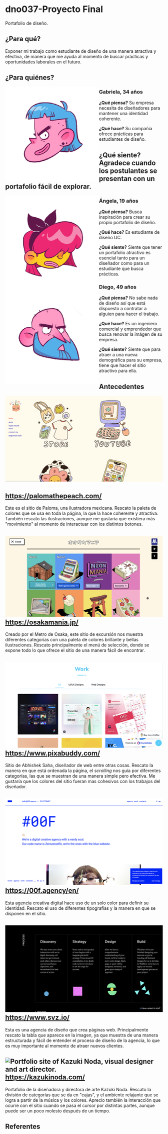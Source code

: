 # dno037-Proyecto Final
Portafolio de diseño. 

## ¿Para qué?
Exponer mi trabajo como estudiante de diseño de una manera atractiva y efectiva, de manera que me ayuda al momento de buscar prácticas y oportunidades laborales en el futuro.

## ¿Para quiénes?

<img align="left" width="300" height="300" src="https://raw.githubusercontent.com/vale-herrera/dno037-Proyecto-Final/main/images/proto-persona-1.png">

### Gabriela, 34 años

**¿Qué piensa?** Su empresa necesita de diseñadores para mantener una identidad coherente.

**¿Qué hace?** Su compañía ofrece prácticas para estudiantes de diseño. 

**¿Qué siente?** Agradece cuando los postulantes se presentan con un portafolio fácil de explorar.
---

<img align="left" width="300" height="300" src="https://raw.githubusercontent.com/vale-herrera/dno037-Proyecto-Final/main/images/proto-persona-2.png">

### Ángela, 19 años

**¿Qué piensa?** Busca inspiración para crear su propio portafolio de diseño.

**¿Qué hace?** Es estudiante de diseño UC. 

**¿Qué siente?** Siente que tener un portafolio atractivo es esencial tanto para un diseñador como para un estudiante que busca prácticas.


<img align="left" width="300" height="300" src="https://raw.githubusercontent.com/vale-herrera/dno037-Proyecto-Final/main/images/proto-persona-3.png">

### Diego, 49 años

**¿Qué piensa?** No sabe nada de diseño así que está dispuesto a contratar a alguien para hacer el trabajo.

**¿Qué hace?** Es un ingeniero comercial y emprendedor que busca renovar la imágen de su empresa.

**¿Qué siente?** Siente que para atraer a una nueva demográfica para su empresa, tiene que hacer el sitio atractivo para ella.


## Antecedentes

![Paloma, una ilustradora mexicana](/images/peach.png)

https://palomathepeach.com/
----
Este es el sitio de Paloma, una ilustradora mexicana. Rescato la paleta de colores que se usa en toda la página, la que la hace coherente y atractiva. También rescato las ilustraciones, aunque me gustaría que existiera más "movimiento" al momento de interactuar con los distintos botones.


![excursion site produced by Osaka Metro](/images/osakamania.png)
https://osakamania.jp/
----
Creado por el Metro de Osaka, este sitio de excursión nos muestra diferentes categorías con una paleta de colores brillante y bellas ilustraciones. Rescato principalmente el menú de selección, donde se expone todo lo que ofrece el sitio de una manera fácil de encontrar.


![Abhishek Saha, Graphic, UI/UX, Web Designer and also a Front-End Developer.](/images/pixabuddy.png) 
https://www.pixabuddy.com/
---- 
Sitio de Abhishek Saha, diseñador de web entre otras cosas. Rescato la manera en que está ordenada la página, el *scrolling* nos guía por diferentes categorías, las que se muestran de una manera simple pero efectiva. Me gustaría que los colores del sitio fueran mas cohesivos con los trabajos del diseñador.


![Creative agency, focused on digital projects and event planning.](/images/00f.png)
https://00f.agency/en/
----
Esta agencia creativa digital hace uso de un solo color para definir su identidad. Rescato el uso de diferentes tipografías y la manera en que se disponen en el sitio.


![SVZ is powered by dynamic and passionate designers, developers, and digital strategists focused on creating high-end marketing websites.](/images/svz.png)
https://www.svz.io/
----
Esta es una agencia de diseño que crea páginas web. Principalmente rescato la tabla que aparece en la imagen, ya que muestra de una manera estructurada y fácil de entender el proceso de diseño de la agencia, lo que es muy importante al momento de atraer nuevos clientes.


![Portfolio site of Kazuki Noda, visual designer and art director.](/images/kazuki.png)
https://kazukinoda.com/
----
Portafolio de la diseñadora y directora de arte Kazuki Noda. Rescato la división de categorías que se da en "cajas", y el ambiente relajante que se logra a partir de la música y los colores. Aprecio también la interacción que ocurre con el sitio cuando se pasa el cursor por distintas partes, aunque puede ser un poco molesto después de un tiempo.


## Referentes 
